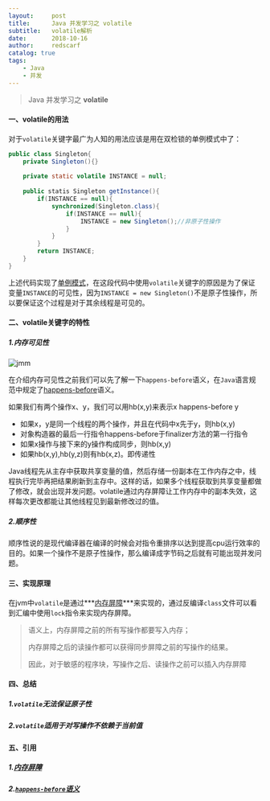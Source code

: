 ```yaml
---
layout:     post
title:      Java 并发学习之 volatile
subtitle:   volatile解析
date:       2018-10-16
author:     redscarf
catalog: true
tags:
    - Java
    - 并发
---
```


> Java 并发学习之 **volatile**

#### 一、volatile的用法

对于`volatile`关键字最广为人知的用法应该是用在双检锁的单例模式中了：

```java
public class Singleton{
    private Singleton(){}
    
    private static volatile INSTANCE = null;
    
    public statis Singleton getInstance(){
        if(INSTANCE == null){
            synchronized(Singleton.class){
                if(INSTANCE == null){
                    INSTANCE = new Singleton();//非原子性操作
                }
            }
        }
        return INSTANCE;
    }
}
```

上述代码实现了[单例模式](https://jin-h.github.io/2018/09/14/%E8%AE%BE%E8%AE%A1%E6%A8%A1%E5%BC%8F-%E5%8D%95%E4%BE%8B%E6%A8%A1%E5%BC%8F/)，在这段代码中使用`volatile`关键字的原因是为了保证变量`INSTANCE`的可见性，因为`INSTANCE = new Singleton()`不是原子性操作，所以要保证这个过程是对于其余线程是可见的。

#### 二、volatile关键字的特性

##### 1.内存可见性

![jmm](https://ws4.sinaimg.cn/large/006tNbRwly1fwa1wbwhpaj30sg0lc0u8.jpg)

在介绍内存可见性之前我们可以先了解一下`happens-before`语义，在`Java`语言规范中规定了[happens-before](https://docs.oracle.com/javase/specs/jls/se8/html/jls-17.html#jls-17.4.5)语义。

如果我们有两个操作x、y，我们可以用hb(x,y)来表示x happens-before y

- 如果x，y是同一个线程的两个操作，并且在代码中x先于y，则hb(x,y)
- 对象构造器的最后一行指令happens-before于finalizer方法的第一行指令
- 如果x操作与接下来的y操作构成同步，则hb(x,y)
- 如果hb(x,y),hb(y,z)则有hb(x,z)。即传递性

Java线程先从主存中获取共享变量的值，然后存储一份副本在工作内存之中，线程执行完毕再把结果刷新到主存中。这样的话，如果多个线程获取到共享变量都做了修改，就会出现并发问题。volatile通过内存屏障让工作内存中的副本失效，这样每次更改都能让其他线程见到最新修改过的值。

##### 2.顺序性

顺序性说的是现代编译器在编译的时候会对指令重排序以达到提高cpu运行效率的目的。如果一个操作不是原子性操作，那么编译成字节码之后就有可能出现并发问题。

#### 三、实现原理

在jvm中`volatile`是通过***[内存屏障](https://zh.wikipedia.org/wiki/%E5%86%85%E5%AD%98%E5%B1%8F%E9%9A%9C)***来实现的，通过反编译`class`文件可以看到汇编中使用`lock`指令来实现内存屏障。

> 语义上，内存屏障之前的所有写操作都要写入内存；
>
> 内存屏障之后的读操作都可以获得同步屏障之前的写操作的结果。
>
> 因此，对于敏感的程序块，写操作之后、读操作之前可以插入内存屏障

#### 四、总结

##### 1.***`volatile`无法保证原子性***

##### 2.`volatile`适用于对写操作不依赖于当前值

#### 五、引用

##### 1.[内存屏障](https://zh.wikipedia.org/wiki/%E5%86%85%E5%AD%98%E5%B1%8F%E9%9A%9C)

##### 2.[`happens-before`语义](https://docs.oracle.com/javase/specs/jls/se8/html/jls-17.html#jls-17.4.5)
